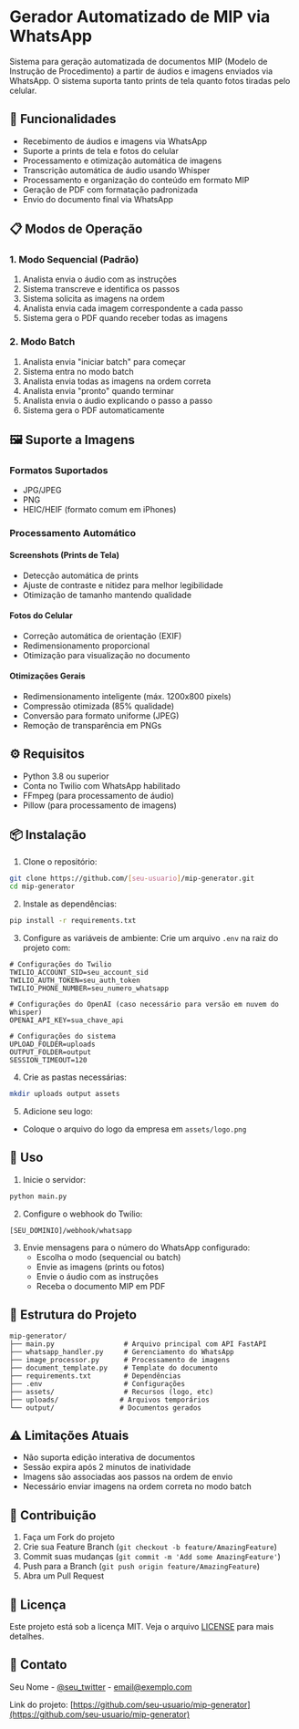 # Gerador Automatizado de MIP via WhatsApp

Sistema para geração automatizada de documentos MIP (Modelo de Instrução de Procedimento) a partir de áudios e imagens enviados via WhatsApp. O sistema suporta tanto prints de tela quanto fotos tiradas pelo celular.

## 🚀 Funcionalidades

- Recebimento de áudios e imagens via WhatsApp
- Suporte a prints de tela e fotos do celular
- Processamento e otimização automática de imagens
- Transcrição automática de áudio usando Whisper
- Processamento e organização do conteúdo em formato MIP
- Geração de PDF com formatação padronizada
- Envio do documento final via WhatsApp

## 📋 Modos de Operação

### 1. Modo Sequencial (Padrão)
1. Analista envia o áudio com as instruções
2. Sistema transcreve e identifica os passos
3. Sistema solicita as imagens na ordem
4. Analista envia cada imagem correspondente a cada passo
5. Sistema gera o PDF quando receber todas as imagens

### 2. Modo Batch
1. Analista envia "iniciar batch" para começar
2. Sistema entra no modo batch
3. Analista envia todas as imagens na ordem correta
4. Analista envia "pronto" quando terminar
5. Analista envia o áudio explicando o passo a passo
6. Sistema gera o PDF automaticamente

## 🖼️ Suporte a Imagens

### Formatos Suportados
- JPG/JPEG
- PNG
- HEIC/HEIF (formato comum em iPhones)

### Processamento Automático

#### Screenshots (Prints de Tela)
- Detecção automática de prints
- Ajuste de contraste e nitidez para melhor legibilidade
- Otimização de tamanho mantendo qualidade

#### Fotos do Celular
- Correção automática de orientação (EXIF)
- Redimensionamento proporcional
- Otimização para visualização no documento

#### Otimizações Gerais
- Redimensionamento inteligente (máx. 1200x800 pixels)
- Compressão otimizada (85% qualidade)
- Conversão para formato uniforme (JPEG)
- Remoção de transparência em PNGs

## ⚙️ Requisitos

- Python 3.8 ou superior
- Conta no Twilio com WhatsApp habilitado
- FFmpeg (para processamento de áudio)
- Pillow (para processamento de imagens)

## 📦 Instalação

1. Clone o repositório:
```bash
git clone https://github.com/[seu-usuario]/mip-generator.git
cd mip-generator
```

2. Instale as dependências:
```bash
pip install -r requirements.txt
```

3. Configure as variáveis de ambiente:
Crie um arquivo `.env` na raiz do projeto com:
```env
# Configurações do Twilio
TWILIO_ACCOUNT_SID=seu_account_sid
TWILIO_AUTH_TOKEN=seu_auth_token
TWILIO_PHONE_NUMBER=seu_numero_whatsapp

# Configurações do OpenAI (caso necessário para versão em nuvem do Whisper)
OPENAI_API_KEY=sua_chave_api

# Configurações do sistema
UPLOAD_FOLDER=uploads
OUTPUT_FOLDER=output
SESSION_TIMEOUT=120
```

4. Crie as pastas necessárias:
```bash
mkdir uploads output assets
```

5. Adicione seu logo:
- Coloque o arquivo do logo da empresa em `assets/logo.png`

## 🚀 Uso

1. Inicie o servidor:
```bash
python main.py
```

2. Configure o webhook do Twilio:
```
[SEU_DOMINIO]/webhook/whatsapp
```

3. Envie mensagens para o número do WhatsApp configurado:
   - Escolha o modo (sequencial ou batch)
   - Envie as imagens (prints ou fotos)
   - Envie o áudio com as instruções
   - Receba o documento MIP em PDF

## 📁 Estrutura do Projeto

```
mip-generator/
├── main.py                 # Arquivo principal com API FastAPI
├── whatsapp_handler.py     # Gerenciamento do WhatsApp
├── image_processor.py      # Processamento de imagens
├── document_template.py    # Template do documento
├── requirements.txt        # Dependências
├── .env                    # Configurações
├── assets/                 # Recursos (logo, etc)
├── uploads/               # Arquivos temporários
└── output/                # Documentos gerados
```

## ⚠️ Limitações Atuais

- Não suporta edição interativa de documentos
- Sessão expira após 2 minutos de inatividade
- Imagens são associadas aos passos na ordem de envio
- Necessário enviar imagens na ordem correta no modo batch

## 🤝 Contribuição

1. Faça um Fork do projeto
2. Crie sua Feature Branch (`git checkout -b feature/AmazingFeature`)
3. Commit suas mudanças (`git commit -m 'Add some AmazingFeature'`)
4. Push para a Branch (`git push origin feature/AmazingFeature`)
5. Abra um Pull Request

## 📄 Licença

Este projeto está sob a licença MIT. Veja o arquivo [LICENSE](LICENSE) para mais detalhes.

## 📧 Contato

Seu Nome - [@seu_twitter](https://twitter.com/seu_twitter) - email@exemplo.com

Link do projeto: [https://github.com/seu-usuario/mip-generator](https://github.com/seu-usuario/mip-generator) 